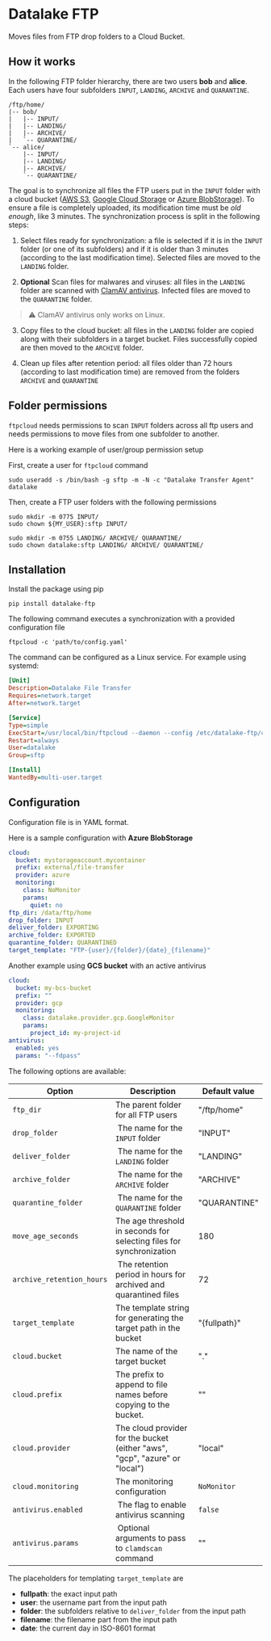 # Datalake FTP

Moves files from FTP drop folders to a Cloud Bucket.

## How it works

In the following FTP folder hierarchy, there are two users **bob** and **alice**. 
Each users have four subfolders `INPUT`, `LANDING`, `ARCHIVE` and `QUARANTINE`.

```plaintext
/ftp/home/
|-- bob/
|   |-- INPUT/
|   |-- LANDING/
|   |-- ARCHIVE/
|   `-- QUARANTINE/
`-- alice/
    |-- INPUT/
    |-- LANDING/
    |-- ARCHIVE/
    `-- QUARANTINE/
```

The goal is to synchronize all files the FTP users put in the `INPUT` folder with a cloud bucket ([AWS S3](https://aws.amazon.com/s3/), [Google Cloud Storage](https://cloud.google.com/storage/) or [Azure BlobStorage](https://azure.microsoft.com/en-us/services/storage/blobs/)).
To ensure a file is completely uploaded, its modification time must be _old enough_, like 3 minutes.
The synchronization process is split in the following steps:

1. Select files ready for synchronization: a file is selected if it is in the `INPUT` folder (or one of its subfolders) and if it is older than 3 minutes (according to the last modification time). 
Selected files are moved to the `LANDING` folder.

2. **Optional** Scan files for malwares and viruses: all files in the `LANDING` folder are scanned with [ClamAV antivirus](https://www.clamav.net/).
Infected files are moved to the `QUARANTINE` folder.

> :warning: ClamAV antivirus only works on Linux.

3. Copy files to the cloud bucket: all files in the `LANDING` folder are copied along with their subfolders in a target bucket. Files successfully copied are then moved to the `ARCHIVE` folder.

4. Clean up files after retention period: all files older than 72 hours (according to last modification time) are removed from the folders `ARCHIVE` and `QUARANTINE`


## Folder permissions

`ftpcloud` needs permissions to scan `INPUT` folders across all ftp users and needs permissions to move files from one subfolder to another.

Here is a working example of user/group permission setup

First, create a user for `ftpcloud` command

```shell
sudo useradd -s /bin/bash -g sftp -m -N -c "Datalake Transfer Agent" datalake
```

Then, create a FTP user folders with the following permissions

```shell
sudo mkdir -m 0775 INPUT/
sudo chown ${MY_USER}:sftp INPUT/

sudo mkdir -m 0755 LANDING/ ARCHIVE/ QUARANTINE/
sudo chown datalake:sftp LANDING/ ARCHIVE/ QUARANTINE/
```

## Installation

Install the package using pip

```shell
pip install datalake-ftp
```

The following command executes a synchronization with a provided configuration file

```shell
ftpcloud -c 'path/to/config.yaml'
```

The command can be configured as a Linux service. 
For example using systemd:

```ini
[Unit]
Description=Datalake File Transfer
Requires=network.target
After=network.target

[Service]
Type=simple
ExecStart=/usr/local/bin/ftpcloud --daemon --config /etc/datalake-ftp/config.yml
Restart=always
User=datalake
Group=sftp

[Install]
WantedBy=multi-user.target
```


## Configuration

Configuration file is in YAML format.

Here is a sample configuration with **Azure BlobStorage**

```yaml
cloud: 
  bucket: mystorageaccount.mycontainer
  prefix: external/file-transfer
  provider: azure
  monitoring: 
    class: NoMonitor
    params:
      quiet: no
ftp_dir: /data/ftp/home
drop_folder: INPUT
deliver_folder: EXPORTING
archive_folder: EXPORTED
quarantine_folder: QUARANTINED
target_template: "FTP-{user}/{folder}/{date}_{filename}"
```

Another example using **GCS bucket** with an active antivirus

```yaml
cloud: 
  bucket: my-bcs-bucket
  prefix: ""
  provider: gcp
  monitoring: 
    class: datalake.provider.gcp.GoogleMonitor
    params:
      project_id: my-project-id
antivirus:
  enabled: yes
  params: "--fdpass"
```


The following options are available:


| Option | Description | Default value |
| ------ | ----------- | ------------- |
| `ftp_dir` | The parent folder for all FTP users | "/ftp/home" |
| `drop_folder` | The name for the `INPUT` folder | "INPUT" |
| `deliver_folder` | The name for the `LANDING` folder | "LANDING" |
| `archive_folder` | The name for the `ARCHIVE` folder | "ARCHIVE" |
| `quarantine_folder` | The name for the `QUARANTINE` folder | "QUARANTINE" |
| `move_age_seconds` | The age threshold in seconds for selecting files for synchronization | 180 |
| `archive_retention_hours` | The retention period in hours for archived and quarantined files | 72 |
| `target_template` | The template string for generating the target path in the bucket | "{fullpath}" |
| `cloud.bucket` | The name of the target bucket | "." |
| `cloud.prefix` | The prefix to append to file names before copying to the bucket. | "" |
| `cloud.provider` | The cloud provider for the bucket (either "aws", "gcp", "azure" or "local")| "local" |
| `cloud.monitoring` | The monitoring configuration | `NoMonitor` |
| `antivirus.enabled` | The flag to enable antivirus scanning | `false` |
| `antivirus.params` | Optional arguments to pass to `clamdscan` command | "" |

The placeholders for templating `target_template` are

- **fullpath**: the exact input path
- **user**: the username part from the input path
- **folder**: the subfolders relative to `deliver_folder` from the input path
- **filename**: the filename part from the input path
- **date**: the current day in ISO-8601 format
